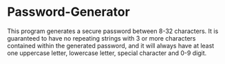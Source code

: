 # Password-Generator
This program generates a secure password between 8-32 characters.
It is guaranteed to have no repeating strings with 3 or more 
characters contained within the generated password, and it will
always have at least one uppercase letter, lowercase letter,
special character and 0-9 digit.
